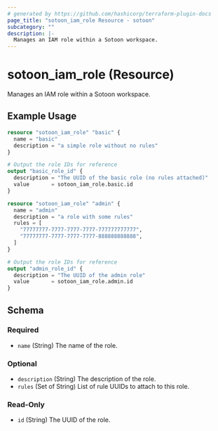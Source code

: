 ```yaml
---
# generated by https://github.com/hashicorp/terraform-plugin-docs
page_title: "sotoon_iam_role Resource - sotoon"
subcategory: ""
description: |-
  Manages an IAM role within a Sotoon workspace.
---
```


# sotoon_iam_role (Resource)

Manages an IAM role within a Sotoon workspace.

## Example Usage

```terraform
resource "sotoon_iam_role" "basic" {
  name = "basic"
  description = "a simple role without no rules"
}

# Output the role IDs for reference
output "basic_role_id" {
  description = "The UUID of the basic role (no rules attached)"
  value       = sotoon_iam_role.basic.id
}

resource "sotoon_iam_role" "admin" {
  name = "admin"
  description = "a role with some rules"
  rules = [
    "77777777-7777-7777-7777-777777777777",
    "77777777-7777-7777-7777-888888888888",
  ]
}

# Output the role IDs for reference
output "admin_role_id" {
  description = "The UUID of the admin role"
  value       = sotoon_iam_role.admin.id
}
```

<!-- schema generated by tfplugindocs -->
## Schema

### Required

- `name` (String) The name of the role.

### Optional

- `description` (String) The description of the role.
- `rules` (Set of String) List of rule UUIDs to attach to this role.

### Read-Only

- `id` (String) The UUID of the role.
